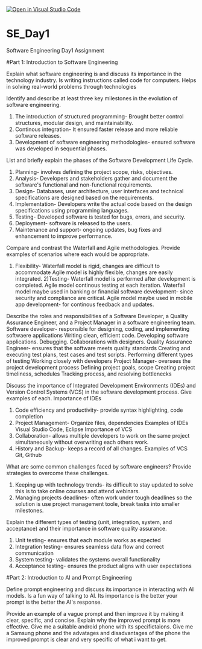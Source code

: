 [![Open in Visual Studio Code](https://classroom.github.com/assets/open-in-vscode-2e0aaae1b6195c2367325f4f02e2d04e9abb55f0b24a779b69b11b9e10269abc.svg)](https://classroom.github.com/online_ide?assignment_repo_id=18390089&assignment_repo_type=AssignmentRepo)
# SE_Day1
Software Engineering Day1 Assignment

#Part 1: Introduction to Software Engineering

Explain what software engineering is and discuss its importance in the technology industry.
Is writing instructions called code for computers. Helps in solving real-world problems through technologies

Identify and describe at least three key milestones in the evolution of software engineering.
 1) The introduction of structured programming- Brought better control structures, modular design, and maintainability.
 2) Continous integration- It ensured faster release and more reliable software releases.
 3) Development of software engineering methodologies- ensured software was developed in sequential phases.

List and briefly explain the phases of the Software Development Life Cycle.
1) Planning- involves defining the project scope, risks, objectives.
2) Analysis- Developers and stakeholders gather and document the software's functional and non-functional requirements.
3) Design- Databases, user architecture, user interfaces and technical specifications are designed based on the requirements.
4) Implementation- Developers write the actual code based on the design specifications using programming languages.
5) Testing- Developed software is tested for bugs, errors, and security.
6) Deployment- software is released to the users.
7) Maintenance and support- ongoing updates, bug fixes and enhancement to improve performance.

Compare and contrast the Waterfall and Agile methodologies. Provide examples of scenarios where each would be appropriate.
1) Flexibility- Waterfall model is rigid, changes are difficult to accommodate
                Agile model is highly flexible, changes are easily integrated.
2)Testing- Waterfall model is performed after development is completed.
           Agile model continous testing at each iteration.
   Waterfall model maybe used in banking or financial software development- since security  and compliance are critical.
   Agile model maybe used in mobile app development- for continous feedback and updates.

Describe the roles and responsibilities of a Software Developer, a Quality Assurance Engineer, and a Project Manager in a software engineering team.
Software developer- responsible for designing, coding, and implementing softwaere applications
                   Writing clean, efficient code.
                   Developing software applications.
                   Debugging.
                   Collaborations with designers.
Quality Assurance Engineer- ensures that the software meets quality standards
                          Creating and executing test plans, test cases and test scripts.
                          Performing different types of testing
                          Working closely with developers
Project Manager- oversees the project development process
                Defining project goals, scope
                Creating project timeliness, schedules
                Tracking process, and resolving bottlenecks
                
Discuss the importance of Integrated Development Environments (IDEs) and Version Control Systems (VCS) in the software development process. Give examples of each.
Importance of IDEs
1) Code efficiency and productivity- provide syntax highlighting, code completion
2) Project Management- Organize files, dependencies
   Examples of IDEs
   Visual Studio Code, Eclipse
 Importance of VCS
1) Collaboration- allows multiple developers to work on the same project simultaneously  without overwriting each others work.
2) History and Backup- keeps a record of all changes.
   Examples of VCS
   Git, Github

What are some common challenges faced by software engineers? Provide strategies to overcome these challenges.
1) Keeping up with technology trends- its difficult to stay updated to solve this is to take online courses and attend webinars.
2) Managing projects deadlines- often work under tough deadlines so the solution is use project management toole, break tasks into smaller milestones.

Explain the different types of testing (unit, integration, system, and acceptance) and their importance in software quality assurance.
1) Unit testing- ensures that each module works as expected
2) Integration testing- ensures seamless data flow and correct communication
3) System testing- validates the systems overall functionality
4) Acceptance testing- ensures the product aligns with user expectations

#Part 2: Introduction to AI and Prompt Engineering


Define prompt engineering and discuss its importance in interacting with AI models.
Is a fun way of talking to AI. Its importance is the better your prompt is the better the AI's response.

Provide an example of a vague prompt and then improve it by making it clear, specific, and concise. Explain why the improved prompt is more effective.
Give me a suitable android phone with its specifictaions.
Give me a Samsung phone and the advatages and disadvantages of the phone
the improved prompt is clear and very specific of what i want to get.
